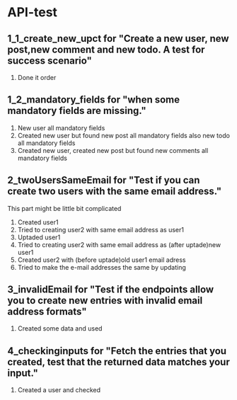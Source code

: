 # API-test

## 1_1_create_new_upct for "Create a new user, new post,new comment and new todo. A test for success scenario"
1) Done it order

## 1_2_mandatory_fields for "when some mandatory fields are missing."
1) New user all mandatory fields
2) Created new user but found new post all mandatory fields also new todo all mandatory fields
3) Created new user, created new post but found new comments all mandatory fields

## 2_twoUsersSameEmail for "Test if you can create two users with the same email address."
This part might be little bit complicated
1) Created user1
2) Tried to creating user2 with same email address as user1
3) Uptaded user1 
4) Tried to creating user2 with same email address as (after uptade)new user1
5) Created user2 with (before uptade)old user1 email adress
6) Tried to make the e-mail addresses the same by updating

## 3_invalidEmail for "Test if the endpoints allow you to create new entries with invalid email address formats"
1) Created some data and used 

## 4_checkinginputs for "Fetch the entries that you created, test that the returned data matches your input."
1) Created a user and checked 
